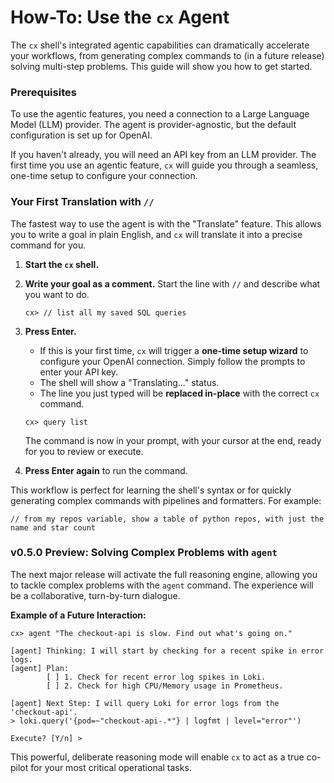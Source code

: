 # How-To: Use the `cx` Agent

The `cx` shell's integrated agentic capabilities can dramatically accelerate your workflows, from generating complex commands to (in a future release) solving multi-step problems. This guide will show you how to get started.

### Prerequisites

To use the agentic features, you need a connection to a Large Language Model (LLM) provider. The agent is provider-agnostic, but the default configuration is set up for OpenAI.

If you haven't already, you will need an API key from an LLM provider. The first time you use an agentic feature, `cx` will guide you through a seamless, one-time setup to configure your connection.

### Your First Translation with `//`

The fastest way to use the agent is with the "Translate" feature. This allows you to write a goal in plain English, and `cx` will translate it into a precise command for you.

1.  **Start the `cx` shell.**

2.  **Write your goal as a comment.** Start the line with `//` and describe what you want to do.

    ```
    cx> // list all my saved SQL queries
    ```

3.  **Press Enter.**

    - If this is your first time, `cx` will trigger a **one-time setup wizard** to configure your OpenAI connection. Simply follow the prompts to enter your API key.
    - The shell will show a "Translating..." status.
    - The line you just typed will be **replaced in-place** with the correct `cx` command.

    ```
    cx> query list
    ```

    The command is now in your prompt, with your cursor at the end, ready for you to review or execute.

4.  **Press Enter again** to run the command.

This workflow is perfect for learning the shell's syntax or for quickly generating complex commands with pipelines and formatters. For example:

```
// from my repos variable, show a table of python repos, with just the name and star count
```

### v0.5.0 Preview: Solving Complex Problems with `agent`

The next major release will activate the full reasoning engine, allowing you to tackle complex problems with the `agent` command. The experience will be a collaborative, turn-by-turn dialogue.

**Example of a Future Interaction:**

```
cx> agent "The checkout-api is slow. Find out what's going on."

[agent] Thinking: I will start by checking for a recent spike in error logs.
[agent] Plan:
        [ ] 1. Check for recent error log spikes in Loki.
        [ ] 2. Check for high CPU/Memory usage in Prometheus.

[agent] Next Step: I will query Loki for error logs from the 'checkout-api'.
> loki.query('{pod=~"checkout-api-.*"} | logfmt | level="error"')

Execute? [Y/n] >
```

This powerful, deliberate reasoning mode will enable `cx` to act as a true co-pilot for your most critical operational tasks.
